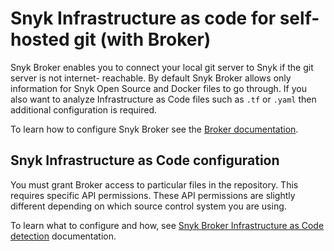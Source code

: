 # Snyk Infrastructure as code for self-hosted git (with Broker)

Snyk Broker enables you to connect your local git server to Snyk if the git server is not internet- reachable. By default Snyk Broker allows only information for Snyk Open Source and Docker files to go through. If you also want to analyze Infrastructure as Code files such as `.tf` or `.yaml` then additional configuration is required.

To learn how to configure Snyk Broker see the [Broker documentation](../../../integrations/extensions/snyk-broker/broker-introduction.md).

## Snyk Infrastructure as Code configuration

You must grant Broker access to particular files in the repository. This requires specific API permissions. These API permissions are slightly different depending on which source control system you are using.

To learn what to configure and how, see [Snyk Broker Infrastructure as Code detection](../../../integrations/extensions/snyk-broker/snyk-broker-infrastructure-as-code-detection/) documentation.

